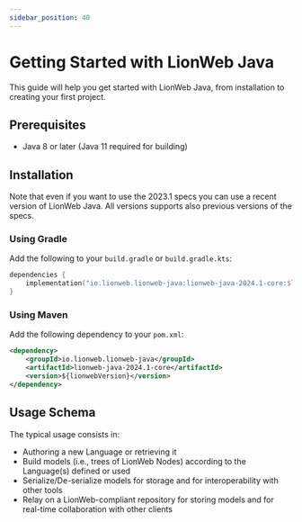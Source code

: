 ```yaml
---
sidebar_position: 40
---
```


# Getting Started with LionWeb Java

This guide will help you get started with LionWeb Java, from installation to creating your first project.

## Prerequisites

- Java 8 or later (Java 11 required for building)

## Installation

Note that even if you want to use the 2023.1 specs you can use a recent version of LionWeb Java. All versions supports also previous versions of the specs.

### Using Gradle

Add the following to your `build.gradle` or `build.gradle.kts`:

```kotlin
dependencies {
    implementation("io.lionweb.lionweb-java:lionweb-java-2024.1-core:$lionwebVersion")
}
```

### Using Maven

Add the following dependency to your `pom.xml`:

```xml
<dependency>
    <groupId>io.lionweb.lionweb-java</groupId>
    <artifactId>lionweb-java-2024.1-core</artifactId>
    <version>${lionwebVersion}</version>
</dependency>
```

## Usage Schema

The typical usage consists in:
* Authoring a new Language or retrieving it
* Build models (i.e., trees of LionWeb Nodes) according to the Language(s) defined or used
* Serialize/De-serialize models for storage and for interoperability with other tools
* Relay on a LionWeb-compliant repository for storing models and for real-time collaboration with other clients
